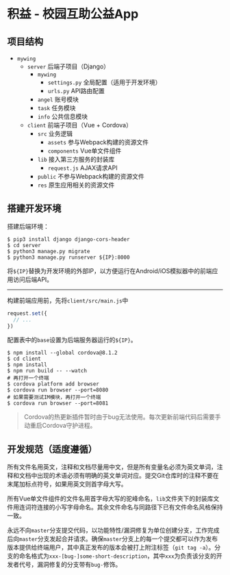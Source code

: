 # 积益 - 校园互助公益App

## 项目结构

* `mywing`
  * `server` 后端子项目（Django）
    * `mywing`
      * `settings.py` 全局配置（适用于开发环境）
      * `urls.py` API路由配置
    * `angel` 账号模块
    * `task` 任务模块
    * `info` 公共信息模块
  * `client` 前端子项目（Vue + Cordova）
    * `src` 业务逻辑
      * `assets` 参与Webpack构建的资源文件
      * `components` Vue单文件组件
    * `lib` 接入第三方服务的封装库
      * `request.js` AJAX请求API
    * `public` 不参与Webpack构建的资源文件
    * `res` 原生应用相关的资源文件

## 搭建开发环境

搭建后端环境：

```
$ pip3 install django django-cors-header
$ cd server
$ python3 manage.py migrate
$ python3 manage.py runserver ${IP}:8000
```

将`${IP}`替换为开发环境的外部IP，以方便运行在Android/iOS模拟器中的前端应用访问后端API。

----

构建前端应用前，先将`client/src/main.js`中

```js
request.set({
  // ...
})
```

配置表中的`base`设置为后端服务器运行的`${IP}`。

```
$ npm install --global cordova@8.1.2
$ cd client
$ npm install
$ npm run build -- --watch
# 再打开一个终端
$ cordova platform add browser
$ cordova run browser --port=8080
# 如果需要测试IM模块，再打开一个终端
$ cordova run browser --port=8081
```

> Cordova的热更新插件暂时由于bug无法使用。每次更新前端代码后需要手动重启Cordova守护进程。

## 开发规范（适度遵循）

所有文件名用英文，注释和文档尽量用中文，但是所有变量名必须为英文单词，注释和文档中出现的术语必须有明确的英文单词对应。提交Git仓库时的注释不要在末尾加标点符号，如果用英文则首字母大写。

所有Vue单文件组件的文件名用首字母大写的驼峰命名，`lib`文件夹下的封装库文件用连词符连接的小写字母命名。其余文件命名与同路径下已有文件命名风格保持一致。

永远不向`master`分支提交代码，以功能特性/漏洞修复为单位创建分支，工作完成后向`master`分支发起合并请求。确保`master`分支上的每一个提交都可以作为发布版本提供给终端用户，其中真正发布的版本会被打上附注标签（`git tag -a`）。分支的命名格式为`xxx-[bug-]some-short-description`，其中`xxx`为负责该分支的开发者代号，漏洞修复的分支带有`bug-`修饰。
